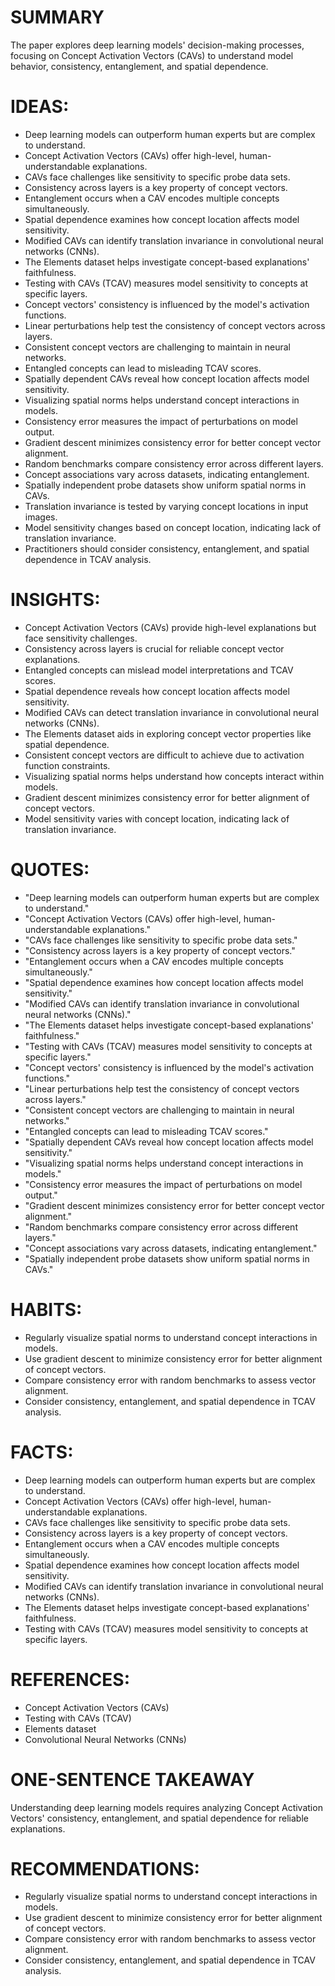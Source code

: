 # SUMMARY
The paper explores deep learning models' decision-making processes, focusing on Concept Activation Vectors (CAVs) to understand model behavior, consistency, entanglement, and spatial dependence.

# IDEAS:
- Deep learning models can outperform human experts but are complex to understand.
- Concept Activation Vectors (CAVs) offer high-level, human-understandable explanations.
- CAVs face challenges like sensitivity to specific probe data sets.
- Consistency across layers is a key property of concept vectors.
- Entanglement occurs when a CAV encodes multiple concepts simultaneously.
- Spatial dependence examines how concept location affects model sensitivity.
- Modified CAVs can identify translation invariance in convolutional neural networks (CNNs).
- The Elements dataset helps investigate concept-based explanations' faithfulness.
- Testing with CAVs (TCAV) measures model sensitivity to concepts at specific layers.
- Concept vectors' consistency is influenced by the model's activation functions.
- Linear perturbations help test the consistency of concept vectors across layers.
- Consistent concept vectors are challenging to maintain in neural networks.
- Entangled concepts can lead to misleading TCAV scores.
- Spatially dependent CAVs reveal how concept location affects model sensitivity.
- Visualizing spatial norms helps understand concept interactions in models.
- Consistency error measures the impact of perturbations on model output.
- Gradient descent minimizes consistency error for better concept vector alignment.
- Random benchmarks compare consistency error across different layers.
- Concept associations vary across datasets, indicating entanglement.
- Spatially independent probe datasets show uniform spatial norms in CAVs.
- Translation invariance is tested by varying concept locations in input images.
- Model sensitivity changes based on concept location, indicating lack of translation invariance.
- Practitioners should consider consistency, entanglement, and spatial dependence in TCAV analysis.

# INSIGHTS:
- Concept Activation Vectors (CAVs) provide high-level explanations but face sensitivity challenges.
- Consistency across layers is crucial for reliable concept vector explanations.
- Entangled concepts can mislead model interpretations and TCAV scores.
- Spatial dependence reveals how concept location affects model sensitivity.
- Modified CAVs can detect translation invariance in convolutional neural networks (CNNs).
- The Elements dataset aids in exploring concept vector properties like spatial dependence.
- Consistent concept vectors are difficult to achieve due to activation function constraints.
- Visualizing spatial norms helps understand how concepts interact within models.
- Gradient descent minimizes consistency error for better alignment of concept vectors.
- Model sensitivity varies with concept location, indicating lack of translation invariance.

# QUOTES:
- "Deep learning models can outperform human experts but are complex to understand."
- "Concept Activation Vectors (CAVs) offer high-level, human-understandable explanations."
- "CAVs face challenges like sensitivity to specific probe data sets."
- "Consistency across layers is a key property of concept vectors."
- "Entanglement occurs when a CAV encodes multiple concepts simultaneously."
- "Spatial dependence examines how concept location affects model sensitivity."
- "Modified CAVs can identify translation invariance in convolutional neural networks (CNNs)."
- "The Elements dataset helps investigate concept-based explanations' faithfulness."
- "Testing with CAVs (TCAV) measures model sensitivity to concepts at specific layers."
- "Concept vectors' consistency is influenced by the model's activation functions."
- "Linear perturbations help test the consistency of concept vectors across layers."
- "Consistent concept vectors are challenging to maintain in neural networks."
- "Entangled concepts can lead to misleading TCAV scores."
- "Spatially dependent CAVs reveal how concept location affects model sensitivity."
- "Visualizing spatial norms helps understand concept interactions in models."
- "Consistency error measures the impact of perturbations on model output."
- "Gradient descent minimizes consistency error for better concept vector alignment."
- "Random benchmarks compare consistency error across different layers."
- "Concept associations vary across datasets, indicating entanglement."
- "Spatially independent probe datasets show uniform spatial norms in CAVs."

# HABITS:
- Regularly visualize spatial norms to understand concept interactions in models.
- Use gradient descent to minimize consistency error for better alignment of concept vectors.
- Compare consistency error with random benchmarks to assess vector alignment.
- Consider consistency, entanglement, and spatial dependence in TCAV analysis.

# FACTS:
- Deep learning models can outperform human experts but are complex to understand.
- Concept Activation Vectors (CAVs) offer high-level, human-understandable explanations.
- CAVs face challenges like sensitivity to specific probe data sets.
- Consistency across layers is a key property of concept vectors.
- Entanglement occurs when a CAV encodes multiple concepts simultaneously.
- Spatial dependence examines how concept location affects model sensitivity.
- Modified CAVs can identify translation invariance in convolutional neural networks (CNNs).
- The Elements dataset helps investigate concept-based explanations' faithfulness.
- Testing with CAVs (TCAV) measures model sensitivity to concepts at specific layers.

# REFERENCES:
- Concept Activation Vectors (CAVs)
- Testing with CAVs (TCAV)
- Elements dataset
- Convolutional Neural Networks (CNNs)

# ONE-SENTENCE TAKEAWAY
Understanding deep learning models requires analyzing Concept Activation Vectors' consistency, entanglement, and spatial dependence for reliable explanations.

# RECOMMENDATIONS:
- Regularly visualize spatial norms to understand concept interactions in models.
- Use gradient descent to minimize consistency error for better alignment of concept vectors.
- Compare consistency error with random benchmarks to assess vector alignment.
- Consider consistency, entanglement, and spatial dependence in TCAV analysis.